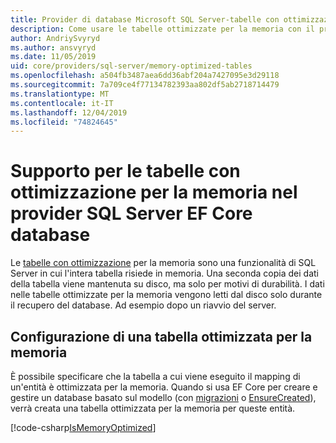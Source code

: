 ```yaml
---
title: Provider di database Microsoft SQL Server-tabelle con ottimizzazione per la memoria-EF Core
description: Come usare le tabelle ottimizzate per la memoria con il provider di database Entity Framework Core di SQL Server
author: AndriySvyryd
ms.author: ansvyryd
ms.date: 11/05/2019
uid: core/providers/sql-server/memory-optimized-tables
ms.openlocfilehash: a504fb3487aea6dd36abf204a7427095e3d29118
ms.sourcegitcommit: 7a709ce4f77134782393aa802df5ab2718714479
ms.translationtype: MT
ms.contentlocale: it-IT
ms.lasthandoff: 12/04/2019
ms.locfileid: "74824645"
---
```

# <a name="memory-optimized-tables-support-in-sql-server-ef-core-database-provider"></a>Supporto per le tabelle con ottimizzazione per la memoria nel provider SQL Server EF Core database

Le [tabelle con ottimizzazione](/sql/relational-databases/in-memory-oltp/memory-optimized-tables) per la memoria sono una funzionalità di SQL Server in cui l'intera tabella risiede in memoria. Una seconda copia dei dati della tabella viene mantenuta su disco, ma solo per motivi di durabilità. I dati nelle tabelle ottimizzate per la memoria vengono letti dal disco solo durante il recupero del database. Ad esempio dopo un riavvio del server.

## <a name="configuring-a-memory-optimized-table"></a>Configurazione di una tabella ottimizzata per la memoria

È possibile specificare che la tabella a cui viene eseguito il mapping di un'entità è ottimizzata per la memoria. Quando si usa EF Core per creare e gestire un database basato sul modello (con [migrazioni](xref:core/managing-schemas/migrations/index) o [EnsureCreated](/dotnet/api/Microsoft.EntityFrameworkCore.Storage.IDatabaseCreator.EnsureCreated)), verrà creata una tabella ottimizzata per la memoria per queste entità.

[!code-csharp[IsMemoryOptimized](../../../../samples/core/SqlServer/InMemory/InMemoryContext.cs?name=IsMemoryOptimized)]
